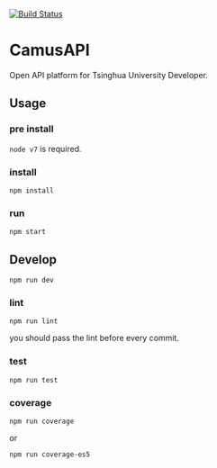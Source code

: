 [![Build Status](https://travis-ci.com/TennyZhuang/CamusAPI.svg?token=C8n3oe9sybsg818bK5tB&branch=master)](https://travis-ci.com/TennyZhuang/CamusAPI)

# CamusAPI
Open API platform for Tsinghua University Developer.

## Usage

### pre install
`node v7` is required.

### install
```
npm install
```

### run
```
npm start
```

## Develop
```
npm run dev
```

### lint
```
npm run lint
```

you should pass the lint before every commit.

### test
```
npm run test
```

### coverage
```
npm run coverage
```

or
```
npm run coverage-es5
```
